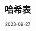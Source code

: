 ---
title: 哈希表
icon: discover
date: 2023-09-27
dir:
  order: 3
category: leetcode
tag: hashtable
sticky: true
---